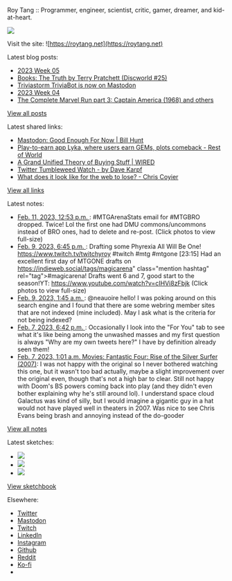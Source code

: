 Roy Tang :: Programmer, engineer, scientist, critic, gamer, dreamer, and kid-at-heart.

![](https://roytang.net/static/img/profile.jpg)

Visit the site: ![https://roytang.net](https://roytang.net)

Latest blog posts:

- [2023 Week 05](https://roytang.net/2023/02/2023-week-05/)
- [Books: The Truth by Terry Pratchett (Discworld #25)](https://roytang.net/2023/02/the-truth/)
- [Triviastorm TriviaBot is now on Mastodon](https://roytang.net/2023/02/triviastorm-mastodon/)
- [2023 Week 04](https://roytang.net/2023/01/2023-week-04/)
- [The Complete Marvel Run part 3: Captain America (1968) and others](https://roytang.net/2023/01/marvel-run-3-captain-america-etc/)

[View all posts](https://roytang.net/blog)

Latest shared links:

- [Mastodon: Good Enough For Now | Bill Hunt](https://roytang.net/2023/02/fccb0f6e7c82fc4a6990ce91a650fd77/)
- [Play-to-earn app Lyka, where users earn GEMs, plots comeback - Rest of World](https://roytang.net/2023/02/1150f4953824c8a8aa42fb84d82ce36b/)
- [A Grand Unified Theory of Buying Stuff | WIRED](https://roytang.net/2023/01/dc034387f54d5b3052fb6280a3636db1/)
- [Twitter Tumbleweed Watch - by Dave Karpf](https://roytang.net/2023/01/dc1e995cf254d6ee689e8c3a656f76ee/)
- [What does it look like for the web to lose? - Chris Coyier](https://roytang.net/2023/01/14c05c4cd7035127449a6bf265775d3a/)

[View all links](https://roytang.net/links)

Latest notes:

- [Feb. 11, 2023, 12:53 p.m. ](https://roytang.net/2023/02/1624270286182027267/): #MTGArenaStats email for #MTGBRO dropped. Twice! Lol the first one had DMU commons/uncommons instead of BRO ones, had to delete and re-post. (Click photos to view full-size)
- [Feb. 9, 2023, 6:45 p.m. ](https://roytang.net/2023/02/dee35db04d4629f35cfcaae54c27a575/): Drafting some Phyrexia All Will Be One! https://www.twitch.tv/twitchyroy #twitch #mtg #mtgone [23:15] Had an excellent first day of MTGONE drafts on https://indieweb.social/tags/magicarena&quot; class=&quot;mention hashtag&quot; rel=&quot;tag&quot;&gt;#magicarena! Drafts went 6 and 7, good start to the season!YT: https://www.youtube.com/watch?v=cIHVi8zFbjk (Click photos to view full-size)
- [Feb. 9, 2023, 1:45 a.m. ](https://roytang.net/2023/02/109830360718613258/): @neauoire hello! I was poking around on this search engine and I found that there are some webring member sites that are not indexed (mine included). May I ask what is the criteria for not being indexed?
- [Feb. 7, 2023, 6:42 p.m. ](https://roytang.net/2023/02/1622908668705656832/): Occasionally I look into the &quot;For You&quot; tab to see what it&#x27;s like being among the unwashed masses and my first question is always &quot;Why are my own tweets here?&quot; I have by definition already seen them!
- [Feb. 7, 2023, 1:01 a.m. Movies: Fantastic Four: Rise of the Silver Surfer (2007)](https://roytang.net/2023/02/fantastic-four-rise-of-the-silver-surfer-2007/): I was not happy with the original so I never bothered watching this one, but it wasn&#x27;t too bad actually, maybe a slight improvement over the original even, though that&#x27;s not a high bar to clear. Still not happy with Doom&#x27;s BS powers coming back into play (and they didn&#x27;t even bother explaining why he&#x27;s still around lol). I understand space cloud Galactus was kind of silly, but I would imagine a gigantic guy in a hat would not have played well in theaters in 2007. Was nice to see Chris Evans being brash and annoying instead of the do-gooder

[View all notes](https://roytang.net/notes)

Latest sketches:


- ![](https://roytang.net/media/cache/3c/da/3cda657c471879c3cfa81b898b810cd6.jpg)
- ![](https://roytang.net/media/cache/a2/60/a260eacc913ee7c542024b154923702f.jpg)
- ![](https://roytang.net/media/cache/e0/88/e0888b7f7a1e342aba8cced2a0784cc4.jpg)

[View sketchbook](https://roytang.net/albums/sketchbook)


Elsewhere:

- [Twitter](https://twitter.com/roytang)
- [Mastodon](https://indieweb.social/@roytang)
- [Twitch](https://twitch.tv/twitchyroy)
- [LinkedIn](https://www.linkedin.com/in/roytang)
- [Instagram](https://instagram.com/roytang0400)
- [Github](https://github.com/roytang)
- [Reddit](https://reddit.com/u/hungryroy)
- [Ko-fi](https://ko-fi.com/roytang)
- [](mailto:hello@roytang.net)